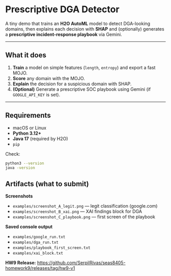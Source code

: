 # Prescriptive DGA Detector

A tiny demo that trains an **H2O AutoML** model to detect DGA-looking domains, then explains each decision with **SHAP** and (optionally) generates a **prescriptive incident-response playbook** via Gemini.

---

## What it does

1. **Train** a model on simple features (`length`, `entropy`) and export a fast MOJO.
2. **Score** any domain with the MOJO.
3. **Explain** the decision for a suspicious domain with SHAP.
4. **(Optional)** Generate a prescriptive SOC playbook using Gemini (if `GOOGLE_API_KEY` is set).

---

## Requirements

- macOS or Linux
- **Python 3.12+**
- **Java 17** (required by H2O)
- `pip`

Check:
```bash
python3 --version
java -version
```

## Artifacts (what to submit)
**Screenshots**
- `examples/screenshot_A_legit.png` — legit classification (google.com)
- `examples/screenshot_B_xai.png` — XAI findings block for DGA
- `examples/screenshot_C_playbook.png` — first screen of the playbook

**Saved console output**
- `examples/google_run.txt`
- `examples/dga_run.txt`
- `examples/playbook_first_screen.txt`
- `examples/xai_block.txt`

**HW9 Release:** https://github.com/SerpilRivas/seas8405-homework9/releases/tag/hw9-v1
